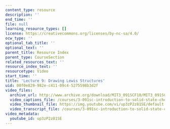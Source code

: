 ```yaml
---
content_type: resource
description: ''
end_time: ''
file: null
learning_resource_types: []
license: https://creativecommons.org/licenses/by-nc-sa/4.0/
ocw_type: ''
optional_tab_title: ''
optional_text: ''
parent_title: Resource Index
parent_type: CourseSection
related_resources_text: ''
resource_index_text: ''
resourcetype: Video
start_time: ''
title: 'Lecture 9: Drawing Lewis Structures'
uid: 00f0e829-982e-c411-09c4-5275598b3d2f
video_files:
  archive_url: http://www.archive.org/download/MIT3_091SCF10/MIT3_091SCF10lec09_300k.mp4
  video_captions_file: /courses/3-091sc-introduction-to-solid-state-chemistry-fall-2010/ea7fcdd9034e5ad19c45df290039cfca_up3zP2z81SE.vtt
  video_thumbnail_file: https://img.youtube.com/vi/up3zP2z81SE/default.jpg
  video_transcript_file: /courses/3-091sc-introduction-to-solid-state-chemistry-fall-2010/fd7227ce4514c7f92cf8e93f93d770eb_up3zP2z81SE.pdf
video_metadata:
  youtube_id: up3zP2z81SE
---
```

